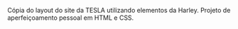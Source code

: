 Cópia do layout do site da TESLA utilizando elementos da Harley. Projeto de aperfeiçoamento pessoal em HTML e CSS.
